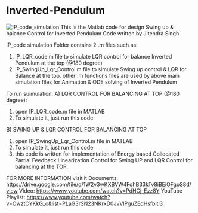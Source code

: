 # Inverted-Pendulum

![IP_code_simulation](https://user-images.githubusercontent.com/88198964/127679261-1982b59d-c239-44f1-b1dc-bf42f00caeeb.gif)
This is the Matlab code for design Swing up & balance Control for Inverted Pendulum
Code written by Jitendra Singh.

IP_code simulation Folder contains 2 .m files such as:
 1. IP_LQR_code.m file to simulate LQR control for balance Inverted Pendulum at the top (@180 degree)
 2. IP_SwingUp_Lqr_Control.m file to simulate Swing up control & LQR for Balance at the top.
other .m functions files are used by above main simulation files for Animation & ODE solving of Inverted Pendulum

To run suimulation:
A) LQR CONTROL FOR BALANCING AT TOP (@180 degree):
1. open IP_LQR_code.m file in MATLAB
2. To simulate it, just run this code

B) SWING UP & LQR CONTROL FOR BALANCING AT TOP
1. open IP_SwingUp_Lqr_Control.m file in MATLAB
2. To simulate it, just run this code
3. this code is written for implementation of Energy based Collocated Partial Feedback Linearization Control for 
Swing UP and LQR Control for balancing at the TOP.

FOR MORE INFORMATION
visit it
Documents: https://drive.google.com/file/d/1W2v3wKXBVW4FohB33kTv8iBEiOFgoS8d/view
Video: https://www.youtube.com/watch?v=PdHCj_Ezz8Y
YouTube Playlist: https://www.youtube.com/watch?v=OwztCYKkG_o&list=PLaG3rSN23NKrxD0JvVlPguZEdHsfbitl3
